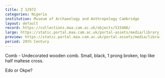 ```yaml
---
title: Z 12972
categories: Nigeria
institution: Museum of Archaeology and Anthropology Cambridge
layout: default
record: https://collections.maa.cam.ac.uk/objects/533406/
large: https://static.portal.maa.cam.ac.uk/portal-assets/media/library_images/web/829540_Z_12972_003.png
preview: https://static.portal.maa.cam.ac.uk/portal-assets/media/library_images/thumbnail/829540_Z_12972_003.png
period: 20th Century
---
```

Comb - Undecorated wooden comb. Small, black, 1 prong broken, top like half maltese cross.

Edo or Okpe?
